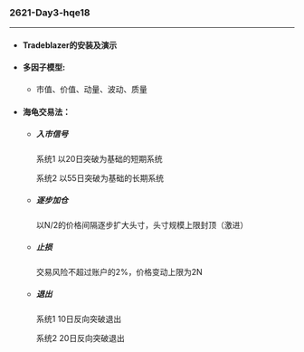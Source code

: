 ### 2621-Day3-hqe18

-----------------------

- #### Tradeblazer的安装及演示 

- #### 多因子模型:

  - 市值、价值、动量、波动、质量

- #### 海龟交易法：

  - ##### 入市信号

    系统1 以20日突破为基础的短期系统

    系统2 以55日突破为基础的长期系统

    

  - ##### 逐步加仓

    以N/2的价格间隔逐步扩大头寸，头寸规模上限封顶（激进）

    

  - ##### 止损

    交易风险不超过账户的2%，价格变动上限为2N

    

  - ##### 退出

    系统1 10日反向突破退出

    系统2 20日反向突破退出